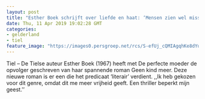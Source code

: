 ```yaml
---
layout: post
title: "Esther Boek schrijft over liefde en haat: ‘Mensen zien wel misstanden, maar ondernemen geen actie’"
date: Thu, 11 Apr 2019 19:02:28 GMT
categories: 
- gelderland 
- tiel 
feature_image: "https://images0.persgroep.net/rcs/S-efUj_cQMIAgqhKe8dYu0N3kbs/diocontent/100175463/_fitwidth/400/?appId=21791a8992982cd8da851550a453bd7f&quality=0.7"
---
```


Tiel – De Tielse auteur Esther Boek (1967) heeft met De perfecte moeder de opvolger geschreven van haar spannende roman Geen kind meer. Deze nieuwe roman is er een die het predicaat ‘literair’ verdient. ,,Ik heb gekozen voor dit genre, omdat dit me meer vrijheid geeft. Een thriller beperkt mijn geest.’’
